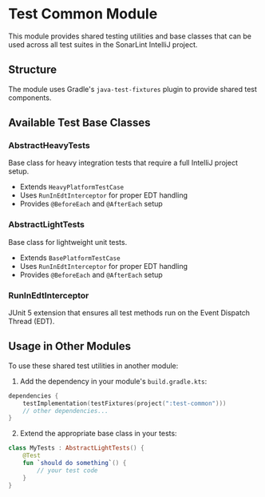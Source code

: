 # Test Common Module

This module provides shared testing utilities and base classes that can be used across all test suites in the SonarLint IntelliJ project.

## Structure

The module uses Gradle's `java-test-fixtures` plugin to provide shared test components.

## Available Test Base Classes

### AbstractHeavyTests
Base class for heavy integration tests that require a full IntelliJ project setup.
- Extends `HeavyPlatformTestCase`
- Uses `RunInEdtInterceptor` for proper EDT handling
- Provides `@BeforeEach` and `@AfterEach` setup

### AbstractLightTests
Base class for lightweight unit tests.
- Extends `BasePlatformTestCase`
- Uses `RunInEdtInterceptor` for proper EDT handling
- Provides `@BeforeEach` and `@AfterEach` setup

### RunInEdtInterceptor
JUnit 5 extension that ensures all test methods run on the Event Dispatch Thread (EDT).

## Usage in Other Modules

To use these shared test utilities in another module:

1. Add the dependency in your module's `build.gradle.kts`:
```kotlin
dependencies {
    testImplementation(testFixtures(project(":test-common")))
    // other dependencies...
}
```

2. Extend the appropriate base class in your tests:
```kotlin
class MyTests : AbstractLightTests() {
    @Test
    fun `should do something`() {
        // your test code
    }
}
```
